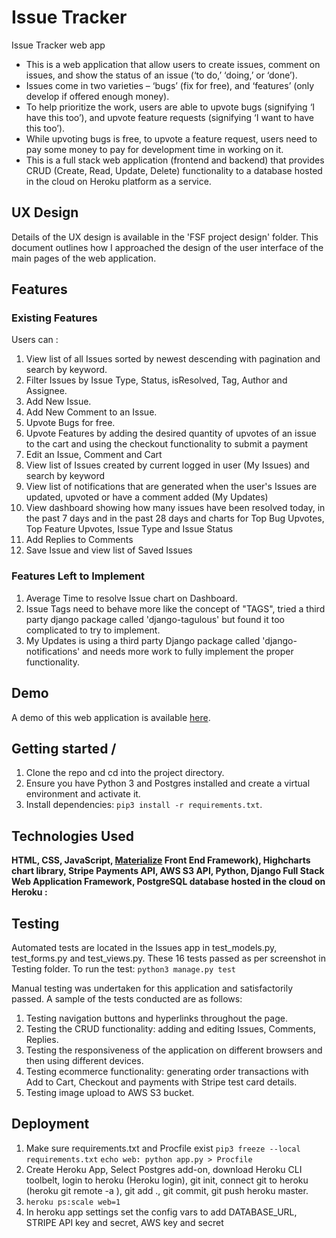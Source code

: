 # Issue Tracker
Issue Tracker web app 
* This is a web application that allow users to create issues, comment on issues, and show the status of an issue (‘to do,’ ‘doing,’ or ‘done’).
* Issues come in two varieties – ‘bugs’ (fix for free), and ‘features’ (only develop if offered enough money). 
* To help prioritize the work, users are able to upvote bugs (signifying ‘I have this too’), and upvote feature requests (signifying ‘I want to have this too’).
* While upvoting bugs is free, to upvote a feature request, users need to pay some money to pay for development time in working on it.
* This is a full stack web application (frontend and backend) that provides CRUD (Create, Read, Update, Delete) functionality to a database hosted in the cloud on Heroku platform as a service. 

## UX Design

Details of the UX design is available in the 'FSF project design' folder. This document outlines how I approached the design of the user interface of the main pages of the web application.

## Features

### Existing Features

Users can :
1.	View list of all Issues sorted by newest descending with pagination and search by keyword.
2.  Filter Issues by Issue Type, Status, isResolved, Tag, Author and Assignee.
3.	Add New Issue.
4.  Add New Comment to an Issue.
5.	Upvote Bugs for free.
6.  Upvote Features by adding the desired quantity of upvotes of an issue to the cart and using the checkout functionality to submit a payment
7.	Edit an Issue, Comment and Cart
8.  View list of Issues created by current logged in user (My Issues) and search by keyword
9.  View list of notifications that are generated when the user's Issues are updated, upvoted or have a comment added (My Updates)
10. View dashboard showing how many issues have been resolved today, in the past 7 days and in the past 28 days and charts for Top Bug Upvotes, Top Feature Upvotes, Issue Type and Issue Status
11. Add Replies to Comments
12. Save Issue and view list of Saved Issues

### Features Left to Implement
1. Average Time to resolve Issue chart on Dashboard.
2. Issue Tags need to behave more like the concept of "TAGS", tried a third party django package called 'django-tagulous' but found it too complicated to try to implement.
3. My Updates is using a third party Django package called 'django-notifications' and needs more work to fully implement the proper functionality.

## Demo

A demo of this web application is available [here](https://daly-issue-tracker.herokuapp.com/).


## Getting started /

1. Clone the repo and cd into the project directory.
2. Ensure you have Python 3 and Postgres installed and create a virtual environment and activate it.
3. Install dependencies: `pip3 install -r requirements.txt`.


## Technologies Used

**HTML, CSS, JavaScript, [Materialize](https://materializecss.com/) Front End Framework), Highcharts chart library, Stripe Payments API, AWS S3 API, Python, Django Full Stack Web Application Framework, PostgreSQL database hosted in the cloud on Heroku :**

## Testing

Automated tests are located in the Issues app in test_models.py, test_forms.py and test_views.py. These 16 tests passed as per screenshot in Testing folder. To run the test:
`python3 manage.py test`

Manual testing was undertaken for this application and satisfactorily passed. A sample of the tests conducted are as follows:
1.	Testing navigation buttons and hyperlinks throughout the page.
2.	Testing the CRUD functionality: adding and editing Issues, Comments, Replies.
3.	Testing the responsiveness of the application on different browsers and then using different devices.
4.  Testing ecommerce functionality: generating order transactions with Add to Cart, Checkout and payments with Stripe test card details.
5. Testing image upload to AWS S3 bucket.

## Deployment
1. Make sure requirements.txt and Procfile exist
`pip3 freeze --local requirements.txt`
`echo web: python app.py > Procfile`
2. Create Heroku App, Select Postgres add-on, download Heroku CLI toolbelt, login to heroku (Heroku login), git init, connect git to heroku (heroku git remote -a <project>), git add ., git commit, git push heroku master.
3. `heroku ps:scale web=1`
4. In heroku app settings set the config vars to add DATABASE_URL, STRIPE API key and secret, AWS key and secret



